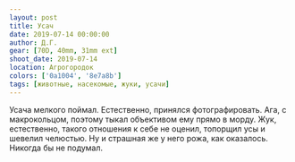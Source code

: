 ```yaml
---
layout: post
title: Усач
date: 2019-07-14 00:00:00
author: Д.Г.
gear: [70D, 40mm, 31mm ext]
shoot_date: 2019-07-14
location: Агрогородок
colors: ['0a1004', '8e7a8b']
tags: [животные, насекомые, жуки, усачи]
---
```

Усача мелкого поймал. Естественно, принялся фотографировать. Ага, с макрокольцом, поэтому тыкал объективом ему прямо в морду. Жук, естественно, такого отношения к себе не оценил, топорщил усы и шевелил челюстью. Ну и страшная же у него рожа, как оказалось. Никогда бы не подумал.
